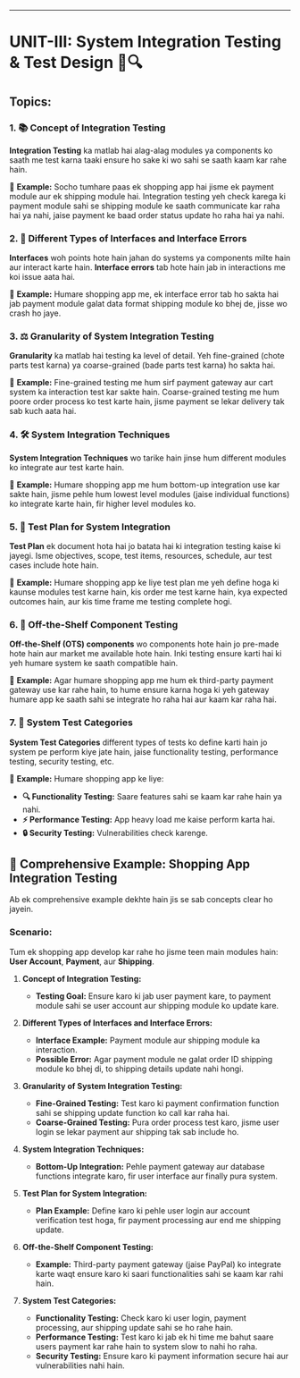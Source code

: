 
---
# UNIT-III: System Integration Testing & Test Design 🔌🔍

## Topics:

### 1. 📚 Concept of Integration Testing
**Integration Testing** ka matlab hai alag-alag modules ya components ko saath me test karna taaki ensure ho sake ki wo sahi se saath kaam kar rahe hain.

🔹 **Example:** 
Socho tumhare paas ek shopping app hai jisme ek payment module aur ek shipping module hai. Integration testing yeh check karega ki payment module sahi se shipping module ke saath communicate kar raha hai ya nahi, jaise payment ke baad order status update ho raha hai ya nahi.

### 2. 🔗 Different Types of Interfaces and Interface Errors
**Interfaces** woh points hote hain jahan do systems ya components milte hain aur interact karte hain. **Interface errors** tab hote hain jab in interactions me koi issue aata hai.

🔹 **Example:** 
Humare shopping app me, ek interface error tab ho sakta hai jab payment module galat data format shipping module ko bhej de, jisse wo crash ho jaye.

### 3. ⚖️ Granularity of System Integration Testing
**Granularity** ka matlab hai testing ka level of detail. Yeh fine-grained (chote parts test karna) ya coarse-grained (bade parts test karna) ho sakta hai.

🔹 **Example:**
Fine-grained testing me hum sirf payment gateway aur cart system ka interaction test kar sakte hain. Coarse-grained testing me hum poore order process ko test karte hain, jisme payment se lekar delivery tak sab kuch aata hai.

### 4. 🛠️ System Integration Techniques
**System Integration Techniques** wo tarike hain jinse hum different modules ko integrate aur test karte hain.

🔹 **Example:**
Humare shopping app me hum bottom-up integration use kar sakte hain, jisme pehle hum lowest level modules (jaise individual functions) ko integrate karte hain, fir higher level modules ko.

### 5. 📝 Test Plan for System Integration
**Test Plan** ek document hota hai jo batata hai ki integration testing kaise ki jayegi. Isme objectives, scope, test items, resources, schedule, aur test cases include hote hain.

🔹 **Example:**
Humare shopping app ke liye test plan me yeh define hoga ki kaunse modules test karne hain, kis order me test karne hain, kya expected outcomes hain, aur kis time frame me testing complete hogi.

### 6. 🛒 Off-the-Shelf Component Testing
**Off-the-Shelf (OTS) components** wo components hote hain jo pre-made hote hain aur market me available hote hain. Inki testing ensure karti hai ki yeh humare system ke saath compatible hain.

🔹 **Example:**
Agar humare shopping app me hum ek third-party payment gateway use kar rahe hain, to hume ensure karna hoga ki yeh gateway humare app ke saath sahi se integrate ho raha hai aur kaam kar raha hai.

### 7. 🧪 System Test Categories
**System Test Categories** different types of tests ko define karti hain jo system pe perform kiye jate hain, jaise functionality testing, performance testing, security testing, etc.

🔹 **Example:**
Humare shopping app ke liye:
- **🔍 Functionality Testing:** Saare features sahi se kaam kar rahe hain ya nahi.
- **⚡ Performance Testing:** App heavy load me kaise perform karta hai.
- **🔒 Security Testing:** Vulnerabilities check karenge.

## 🛒 Comprehensive Example: Shopping App Integration Testing

Ab ek comprehensive example dekhte hain jis se sab concepts clear ho jayein.

### Scenario:
Tum ek shopping app develop kar rahe ho jisme teen main modules hain: **User Account**, **Payment**, aur **Shipping**.

1. **Concept of Integration Testing:**
   - **Testing Goal:** Ensure karo ki jab user payment kare, to payment module sahi se user account aur shipping module ko update kare.
   
2. **Different Types of Interfaces and Interface Errors:**
   - **Interface Example:** Payment module aur shipping module ka interaction.
   - **Possible Error:** Agar payment module ne galat order ID shipping module ko bhej di, to shipping details update nahi hongi.
   
3. **Granularity of System Integration Testing:**
   - **Fine-Grained Testing:** Test karo ki payment confirmation function sahi se shipping update function ko call kar raha hai.
   - **Coarse-Grained Testing:** Pura order process test karo, jisme user login se lekar payment aur shipping tak sab include ho.
   
4. **System Integration Techniques:**
   - **Bottom-Up Integration:** Pehle payment gateway aur database functions integrate karo, fir user interface aur finally pura system.
   
5. **Test Plan for System Integration:**
   - **Plan Example:** Define karo ki pehle user login aur account verification test hoga, fir payment processing aur end me shipping update.
   
6. **Off-the-Shelf Component Testing:**
   - **Example:** Third-party payment gateway (jaise PayPal) ko integrate karte waqt ensure karo ki saari functionalities sahi se kaam kar rahi hain.
   
7. **System Test Categories:**
   - **Functionality Testing:** Check karo ki user login, payment processing, aur shipping update sahi se ho rahe hain.
   - **Performance Testing:** Test karo ki jab ek hi time me bahut saare users payment kar rahe hain to system slow to nahi ho raha.
   - **Security Testing:** Ensure karo ki payment information secure hai aur vulnerabilities nahi hain.

